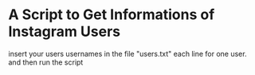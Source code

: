 # A Script to Get Informations of Instagram Users

insert your users usernames in the file "users.txt"
each line for one user.
and then run the script
